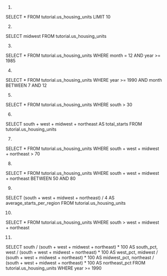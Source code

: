 1)

SELECT *
  FROM tutorial.us_housing_units
  LIMIT 10


2)

SELECT 
  midwest
  FROM tutorial.us_housing_units


3)
SELECT *
  FROM tutorial.us_housing_units
  WHERE month = 12
  AND year >= 1985



4)

SELECT *
  FROM tutorial.us_housing_units
  WHERE year >= 1990
  AND month BETWEEN 7 AND 12




5)

SELECT *
  FROM tutorial.us_housing_units
  WHERE south > 30





6)

SELECT 
  south + west + midwest + northeast AS total_starts
  FROM tutorial.us_housing_units





7)

SELECT *
  FROM tutorial.us_housing_units
  WHERE south + west + midwest + northeast > 70




8)


SELECT *
  FROM tutorial.us_housing_units
  WHERE south + west + midwest + northeast BETWEEN 50 AND 80





9)


SELECT 
  (south + west + midwest + northeast) / 4 AS average_starts_per_region
  FROM tutorial.us_housing_units






10)


SELECT *
  FROM tutorial.us_housing_units
  WHERE south > west + midwest + northeast







11)


SELECT 
  south / (south + west + midwest + northeast) * 100 AS south_pct,
  west / (south + west + midwest + northeast) * 100 AS west_pct,
  midwest / (south + west + midwest + northeast) * 100 AS midwest_pct,
  northeast / (south + west + midwest + northeast) * 100 AS northeast_pct
  FROM tutorial.us_housing_units
  WHERE year >= 1990